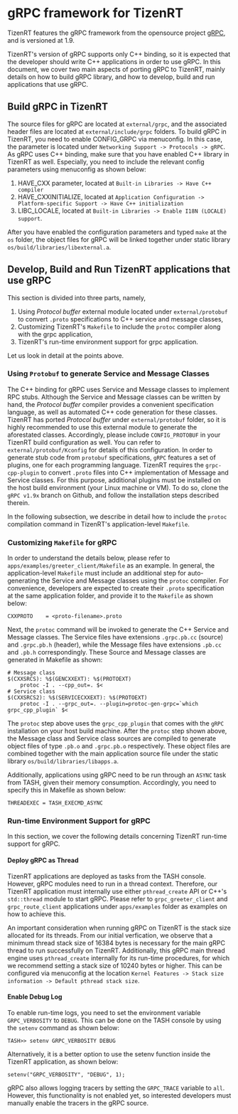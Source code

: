 # gRPC framework for TizenRT
TizenRT features the gRPC framework from the opensource project [gRPC](https://github.com/grpc/grpc), and is versioned at 1.9.


TizenRT's version of gRPC supports only C++ binding, so it is expected that the developer should write C++ applications in order to 
use gRPC. In this document, we cover two main aspects of porting gRPC to TizenRT, mainly details on how to build gRPC library, and how
to develop, build and run applications that use gRPC.

## Build gRPC in TizenRT
The source files for gRPC are located at `external/grpc`, and the associated header files are located at 
`external/include/grpc` folders. To build gRPC in TizenRT, you need to enable CONFIG_GRPC via menuconfig. In this case, the parameter is located
under `Networking Support -> Protocols -> gRPC`.
As gRPC uses C++ binding, make sure that you have enabled C++ library in TizenRT as well.
Especially, you need to include the relevant config parameters using menuconfig as shown below:
1. HAVE_CXX parameter, located at `Built-in Libraries -> Have C++ compiler`
2. HAVE_CXXINITIALIZE, located at `Application Configuration -> Platform-specific Support -> Have C++ initialization`
3. LIBC_LOCALE, located at `Built-in Libraries -> Enable I18N (LOCALE) support`.

After you have enabled the configuration parameters and typed `make` at the `os` folder, the object files for gRPC will be
linked together under static library `os/build/libraries/libexternal.a`.

## Develop, Build and Run TizenRT applications that use gRPC
This section is divided into three parts, namely,
1. Using *Protocol buffer* external module located under `external/protobuf` to convert `.proto` specifications to C++ service and message classes,
2. Customizing TizenRT's `Makefile` to include the `protoc` compiler along with the grpc application,
3. TizenRT's run-time environment support for grpc application.


Let us look in detail at the points above.

### Using `Protobuf` to generate Service and Message Classes
The C++ binding for gRPC uses Service and Message classes to implement RPC stubs. Although the Service and Message classes can be written by hand,
the *Protocol buffer* compiler provides a convenient specification language, as well as automated C++ code generation for these classes. TizenRT has ported *Protocol buffer* under
`external/protobuf` folder, so it is highly recommended to use this external module to generate the aforestated classes.
Accordingly, please include `CONFIG_PROTOBUF` in your TizenRT build configuration as well. You can refer to `external/protobuf/Kconfig` for details of this configuration. In order to generate stub code from `protobuf` specifications, `gRPC` features a set of plugins, one for each programming language. TizenRT requires the `grpc-cpp-plugin` to convert `.proto` files into C++ implementation of Message and Service classes. For this purpose, additional plugins must be installed on the host build environment (your Linux machine or VM). To do so, clone the `gRPC v1.9x` branch on Github, and follow the installation steps described therein.

In the following subsection, we describe in detail how
to include the `protoc` compilation command in TizenRT's application-level `Makefile`.

### Customizing `Makefile` for gRPC
In order to understand the details below, please refer to `apps/examples/greeter_client/Makefile` as an example.
In general, the application-level `Makefile` must include an additional step for auto-generating the Service and Message classes using the `protoc` compiler.
For convenience, developers are expected to create their `.proto` specification at the same application folder, and provide it to the `Makefile` as shown below:
```
CXXPROTO	= <proto-filename>.proto
```
Next, the `protoc` command will be invoked to generate the C++ Service and Message classes. The Service files have extensions `.grpc.pb.cc` (source) and `.grpc.pb.h` (header),
while the Message files have extensions `.pb.cc` and `.pb.h` correspondingly. These Source and Message classes are generated in Makefile as shown:
```
# Message class
$(CXXSRCS): %$(GENCXXEXT): %$(PROTOEXT)
	protoc -I . --cpp_out=. $<
# Service class
$(CXXSRCS2): %$(SERVICECXXEXT): %$(PROTOEXT)
	protoc -I . --grpc_out=. --plugin=protoc-gen-grpc=`which grpc_cpp_plugin` $<
```
The `protoc` step above uses the `grpc_cpp_plugin` that comes with the `gRPC` installation on your host build machine. After the `protoc` step shown above, the Message class and Service class sources are compiled to generate object files of type `.pb.o` and `.grpc.pb.o` respectively.
These object files are combined together with the main application source file under the static library `os/build/libraries/libapps.a`.

Additionally, applications using gRPC need to be run through an `ASYNC` task from TASH, given their memory consumption. Accordingly, you need
to specify this in Makefile as shown below:
```
THREADEXEC = TASH_EXECMD_ASYNC
```

### Run-time Environment Support for gRPC
In this section, we cover the following details concerning TizenRT run-time support for gRPC.
#### Deploy gRPC as Thread
TizenRT applications are deployed as tasks from the TASH console. However, gRPC modules need to run in a thread context.
Therefore, our TizenRT application must internally use either `pthread_create` API or C++'s `std::thread` module to start gRPC.
Please refer to `grpc_greeter_client` and `grpc_route_client` applications under `apps/examples` folder as examples on how to achieve this.

An important consideration when running gRPC on TizenRT is the stack size allocated for its threads.
From our initial verfication, we observe that a minimum thread stack size of 16384 bytes is necessary for the main gRPC thread to run successfully on TizenRT.
Additionally, this gRPC main thread engine uses `pthread_create` internally for its run-time procedures, for which we recommend setting a stack size of 10240 bytes or higher.
This can be configured via menuconfig at the location `Kernel Features -> Stack size information -> Default pthread stack size`.

#### Enable Debug Log
To enable run-time logs, you need to set the environment variable `GRPC_VERBOSITY` to `DEBUG`. This can be done on the TASH console
by using the `setenv` command as shown below:
```
TASH>> setenv GRPC_VERBOSITY DEBUG
```
Alternatively, it is a better option to use the setenv function inside the TizenRT application, as shown below:
```
setenv("GRPC_VERBOSITY", "DEBUG", 1);
```
gRPC also allows logging tracers by setting the `GRPC_TRACE` variable to `all`. However, this functionality is not enabled yet, so interested developers must
manually enable the tracers in the gRPC source.

